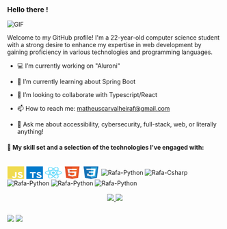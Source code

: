 ### Hello there !


<img width="400" alt="GIF" src="https://media.tenor.com/z4Pjus3zEcsAAAAd/dad-coraline.gif" />


Welcome to my GitHub profile! I'm a 22-year-old computer science student with a strong desire to enhance my expertise in web development by gaining proficiency in various technologies and programming languages.

- 💻 I’m currently working on "Aluroni"
- 🌱 I’m currently learning about Spring Boot
- 👔 I’m looking to collaborate with Typescript/React
- 📫 How to reach me: matheuscarvalheiraf@gmail.com

- :speech_balloon: Ask me about accessibility, cybersecurity, full-stack, web, or literally anything!

####  📜 My skill set and a selection of the technologies I've engaged with:

<div style="display: inline_block"><br>
  <img align="center" alt="Rafa-Js" height="30" width="40" src="https://raw.githubusercontent.com/devicons/devicon/master/icons/javascript/javascript-plain.svg">
  <img align="center" alt="Rafa-Ts" height="30" width="40" src="https://raw.githubusercontent.com/devicons/devicon/master/icons/typescript/typescript-plain.svg">
  <img align="center" alt="Rafa-React" height="30" width="40" src="https://raw.githubusercontent.com/devicons/devicon/master/icons/react/react-original.svg">
  <img align="center" alt="Rafa-HTML" height="30" width="40" src="https://raw.githubusercontent.com/devicons/devicon/master/icons/html5/html5-original.svg">
  <img align="center" alt="Rafa-CSS" height="30" width="40" src="https://raw.githubusercontent.com/devicons/devicon/master/icons/css3/css3-original.svg">
  <img align="center" alt="Rafa-Python" height="30" width="40" src="https://cdn.jsdelivr.net/gh/devicons/devicon/icons/bootstrap/bootstrap-original.svg">
  <img align="center" alt="Rafa-Csharp" height="30" width="40" src="https://cdn.jsdelivr.net/gh/devicons/devicon/icons/mongodb/mongodb-original.svg">
  <img align="center" alt="Rafa-Python" height="30" width="40" src="https://cdn.jsdelivr.net/gh/devicons/devicon/icons/nodejs/nodejs-original.svg">
  <img align="center" alt="Rafa-Python" height="30" width="40" src="https://cdn.jsdelivr.net/gh/devicons/devicon/icons/java/java-original.svg">
  <img align="center" alt="Rafa-Python" height="30" width="40" src="https://cdn.jsdelivr.net/gh/devicons/devicon/icons/spring/spring-original.svg">

</div>

<br/>
<div align="center">
  <a href="https://github.com/matheuscarvalheira">
  <img height="180em" src="https://github-readme-stats.vercel.app/api?username=matheuscarvalheira&show_icons=true&rank_icon=github&theme=codeSTACKr&include_all_commits=true&count_private=true"/>
  <img height="180em" src="https://github-readme-stats.vercel.app/api/top-langs/?username=matheuscarvalheira&layout=compact&langs_count=7&theme=codeSTACKr"/>
</div>

##
<div>
  <a href = "mailto:matheuscarvalheiraf@gmail.com"><img src="https://img.shields.io/badge/-Gmail-%23333?style=for-the-badge&logo=gmail&logoColor=white" target="_blank"></a>
  <a href="https://www.linkedin.com/in/matheus-carvalheira-92b0551aa" target="_blank"><img src="https://img.shields.io/badge/-LinkedIn-%230077B5?style=for-the-badge&logo=linkedin&logoColor=white" target="_blank"></a> 
</div>
